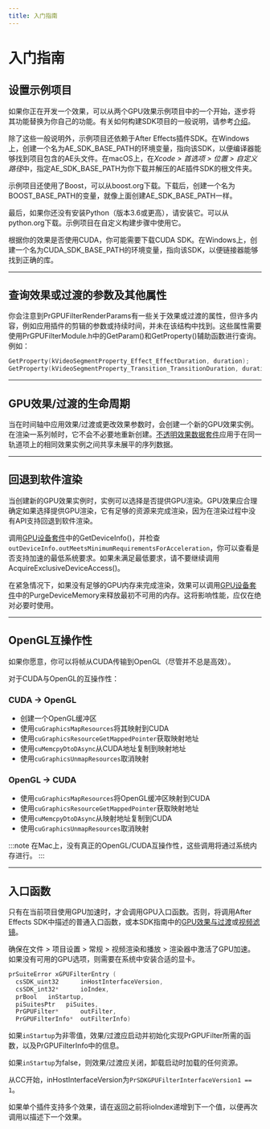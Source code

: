 ```yaml
---
title: 入门指南
---
```

# 入门指南

## 设置示例项目

如果你正在开发一个效果，可以从两个GPU效果示例项目中的一个开始，逐步将其功能替换为你自己的功能。有关如何构建SDK项目的一般说明，请参考[介绍](../../index)。

除了这些一般说明外，示例项目还依赖于After Effects插件SDK。在Windows上，创建一个名为AE_SDK_BASE_PATH的环境变量，指向该SDK，以便编译器能够找到项目包含的AE头文件。在macOS上，在*Xcode > 首选项 > 位置 > 自定义路径*中，指定AE_SDK_BASE_PATH为你下载并解压的AE插件SDK的根文件夹。

示例项目还使用了Boost，可以从boost.org下载。下载后，创建一个名为BOOST_BASE_PATH的变量，就像上面创建AE_SDK_BASE_PATH一样。

最后，如果你还没有安装Python（版本3.6或更高），请安装它。可以从python.org下载。示例项目在自定义构建步骤中使用它。

根据你的效果是否使用CUDA，你可能需要下载CUDA SDK。在Windows上，创建一个名为CUDA_SDK_BASE_PATH的环境变量，指向该SDK，以便链接器能够找到正确的库。

---

## 查询效果或过渡的参数及其他属性

你会注意到PrGPUFilterRenderParams有一些关于效果或过渡的属性，但许多内容，例如应用插件的剪辑的参数或持续时间，并未在该结构中找到。这些属性需要使用PrGPUFilterModule.h中的GetParam()和GetProperty()辅助函数进行查询。例如：

```cpp
GetProperty(kVideoSegmentProperty_Effect_EffectDuration, duration);
GetProperty(kVideoSegmentProperty_Transition_TransitionDuration, duration);
```

---

## GPU效果/过渡的生命周期

当在时间轴中应用效果/过渡或更改效果参数时，会创建一个新的GPU效果实例。在渲染一系列帧时，它不会不必要地重新创建。[不透明效果数据套件](../suites#opaque-effect-data-suite)应用于在同一轨道项上的相同效果实例之间共享未展平的序列数据。

---

## 回退到软件渲染

当创建新的GPU效果实例时，实例可以选择是否提供GPU渲染。GPU效果应合理确定如果选择提供GPU渲染，它有足够的资源来完成渲染，因为在渲染过程中没有API支持回退到软件渲染。

调用[GPU设备套件](../suites#gpu-device-suite)中的GetDeviceInfo()，并检查`outDeviceInfo.outMeetsMinimumRequirementsForAcceleration`，你可以查看是否支持加速的最低系统要求。如果未满足最低要求，请不要继续调用AcquireExclusiveDeviceAccess()。

在紧急情况下，如果没有足够的GPU内存来完成渲染，效果可以调用[GPU设备套件](../suites#gpu-device-suite)中的PurgeDeviceMemory来释放最初不可用的内存。这将影响性能，应仅在绝对必要时使用。

---

## OpenGL互操作性

如果你愿意，你可以将帧从CUDA传输到OpenGL（尽管并不总是高效）。

对于CUDA与OpenGL的互操作性：

### CUDA -> OpenGL

- 创建一个OpenGL缓冲区
- 使用`cuGraphicsMapResources`将其映射到CUDA
- 使用`cuGraphicsResourceGetMappedPointer`获取映射地址
- 使用`cuMemcpyDtoDAsync`从CUDA地址复制到映射地址
- 使用`cuGraphicsUnmapResources`取消映射

### OpenGL -> CUDA

- 使用`cuGraphicsMapResources`将OpenGL缓冲区映射到CUDA
- 使用`cuGraphicsResourceGetMappedPointer`获取映射地址
- 使用`cuMemcpyDtoDAsync`从映射地址复制到CUDA
- 使用`cuGraphicsUnmapResources`取消映射

:::note
在Mac上，没有真正的OpenGL/CUDA互操作性，这些调用将通过系统内存进行。
:::

---

## 入口函数

只有在当前项目使用GPU加速时，才会调用GPU入口函数。否则，将调用After Effects SDK中描述的普通入口函数，或本SDK指南中的[GPU效果与过渡](../gpu-effects-transitions)或[视频滤镜](../../video-filters/video-filters)。

确保在文件 > 项目设置 > 常规 > 视频渲染和播放 > 渲染器中激活了GPU加速。如果没有可用的GPU选项，则需要在系统中安装合适的显卡。

```cpp
prSuiteError xGPUFilterEntry (
  csSDK_uint32      inHostInterfaceVersion,
  csSDK_int32*      ioIndex,
  prBool   inStartup,
  piSuitesPtr   piSuites,
  PrGPUFilter*      outFilter,
  PrGPUFilterInfo*  outFilterInfo)
```

如果`inStartup`为非零值，效果/过渡应启动并初始化实现PrGPUFilter所需的函数，以及PrGPUFilterInfo中的信息。

如果`inStartup`为false，则效果/过渡应关闭，卸载启动时加载的任何资源。

从CC开始，inHostInterfaceVersion为`PrSDKGPUFilterInterfaceVersion1 == 1`。

如果单个插件支持多个效果，请在返回之前将ioIndex递增到下一个值，以便再次调用以描述下一个效果。

